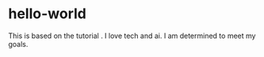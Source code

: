 # hello-world
This is based on the tutorial .
I love tech and ai.
I am determined to meet my goals.
